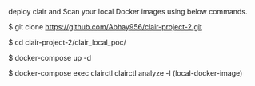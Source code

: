 deploy clair and Scan your local Docker images using below commands.

$ git clone https://github.com/Abhay956/clair-project-2.git

$ cd clair-project-2/clair_local_poc/

$ docker-compose up -d

$ docker-compose exec clairctl clairctl analyze -l (local-docker-image)
